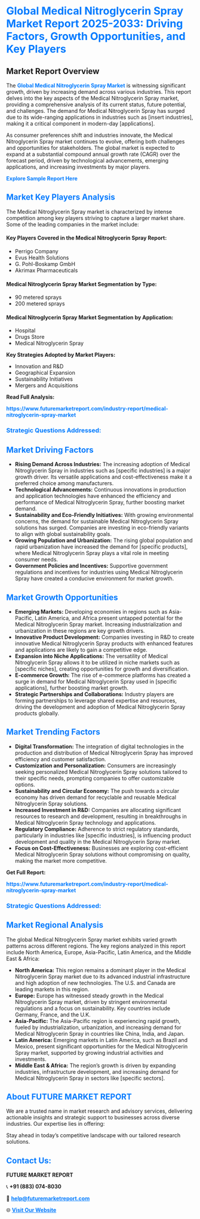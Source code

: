 <h1 style="color: #007BFF;">Global Medical Nitroglycerin Spray Market Report 2025-2033: Driving Factors, Growth Opportunities, and Key Players</h1>

<section id="overview">
<h2>Market Report Overview</h2>
<p>The <a href="https://www.futuremarketreport.com/industry-report/medical-nitroglycerin-spray-market" style="color: #007BFF; text-decoration: none;"><strong>Global Medical Nitroglycerin Spray Market</strong></a> is witnessing significant growth, driven by increasing demand across various industries. This report delves into the key aspects of the Medical Nitroglycerin Spray market, providing a comprehensive analysis of its current status, future potential, and challenges. The demand for Medical Nitroglycerin Spray has surged due to its wide-ranging applications in industries such as [insert industries], making it a critical component in modern-day [applications].</p>
<p>As consumer preferences shift and industries innovate, the Medical Nitroglycerin Spray market continues to evolve, offering both challenges and opportunities for stakeholders. The global market is expected to expand at a substantial compound annual growth rate (CAGR) over the forecast period, driven by technological advancements, emerging applications, and increasing investments by major players.</p>
</section>

<section id="overview">
<p><a href="https://www.futuremarketreport.com/request-sample/reportId=127131" style="color: #007BFF; text-decoration: none;"><strong>Explore Sample Report Here</strong></a></p>
</section>

<section id="key-players">
<h2 style="color: #007BFF;">Market Key Players Analysis</h2>
<p>The Medical Nitroglycerin Spray market is characterized by intense competition among key players striving to capture a larger market share. Some of the leading companies in the market include:</p>
<h4>Key Players Covered in the Medical Nitroglycerin Spray Report:</h4>
<ul><li>Perrigo Company</li><li>Evus Health Solutions</li><li>G. Pohl-Boskamp GmbH</li><li>Akrimax Pharmaceuticals</li></ul>
<h4>Medical Nitroglycerin Spray Market Segmentation by Type:</h4>
<ul><li>90 metered sprays</li><li>200 metered sprays</li></ul>

<h4>Medical Nitroglycerin Spray Market Segmentation by Application:</h4>
<ul><li>Hospital</li><li>Drugs Store</li><li>Medical Nitroglycerin Spray</li></ul>
<p><strong>Key Strategies Adopted by Market Players:</strong></p>
<ul>
<li>Innovation and R&D</li>
<li>Geographical Expansion</li>
<li>Sustainability Initiatives</li>
<li>Mergers and Acquisitions</li>
</ul>
</section>

<section>
<p><strong>Read Full Analysis: </strong></p><a href="https://www.futuremarketreport.com/industry-report/medical-nitroglycerin-spray-market" style="color: #007BFF; text-decoration: none;"><strong>https://www.futuremarketreport.com/industry-report/medical-nitroglycerin-spray-market</strong></a>
<h3 style="color: #007BFF;">Strategic Questions Addressed:</h3>
</section>

<section id="driving-factors">
<h2 style="color: #007BFF;">Market Driving Factors</h2>
<ul>
<li><strong>Rising Demand Across Industries:</strong> The increasing adoption of Medical Nitroglycerin Spray in industries such as [specific industries] is a major growth driver. Its versatile applications and cost-effectiveness make it a preferred choice among manufacturers.</li>
<li><strong>Technological Advancements:</strong> Continuous innovations in production and application technologies have enhanced the efficiency and performance of Medical Nitroglycerin Spray, further boosting market demand.</li>
<li><strong>Sustainability and Eco-Friendly Initiatives:</strong> With growing environmental concerns, the demand for sustainable Medical Nitroglycerin Spray solutions has surged. Companies are investing in eco-friendly variants to align with global sustainability goals.</li>
<li><strong>Growing Population and Urbanization:</strong> The rising global population and rapid urbanization have increased the demand for [specific products], where Medical Nitroglycerin Spray plays a vital role in meeting consumer needs.</li>
<li><strong>Government Policies and Incentives:</strong> Supportive government regulations and incentives for industries using Medical Nitroglycerin Spray have created a conducive environment for market growth.</li>
</ul>
</section>

<section id="growth-opportunities">
<h2 style="color: #007BFF;">Market Growth Opportunities</h2>
<ul>
<li><strong>Emerging Markets:</strong> Developing economies in regions such as Asia-Pacific, Latin America, and Africa present untapped potential for the Medical Nitroglycerin Spray market. Increasing industrialization and urbanization in these regions are key growth drivers.</li>
<li><strong>Innovative Product Development:</strong> Companies investing in R&D to create innovative Medical Nitroglycerin Spray products with enhanced features and applications are likely to gain a competitive edge.</li>
<li><strong>Expansion into Niche Applications:</strong> The versatility of Medical Nitroglycerin Spray allows it to be utilized in niche markets such as [specific niches], creating opportunities for growth and diversification.</li>
<li><strong>E-commerce Growth:</strong> The rise of e-commerce platforms has created a surge in demand for Medical Nitroglycerin Spray used in [specific applications], further boosting market growth.</li>
<li><strong>Strategic Partnerships and Collaborations:</strong> Industry players are forming partnerships to leverage shared expertise and resources, driving the development and adoption of Medical Nitroglycerin Spray products globally.</li>
</ul>
</section>

<section id="trending-factors">
<h2 style="color: #007BFF;">Market Trending Factors</h2>
<ul>
<li><strong>Digital Transformation:</strong> The integration of digital technologies in the production and distribution of Medical Nitroglycerin Spray has improved efficiency and customer satisfaction.</li>
<li><strong>Customization and Personalization:</strong> Consumers are increasingly seeking personalized Medical Nitroglycerin Spray solutions tailored to their specific needs, prompting companies to offer customizable options.</li>
<li><strong>Sustainability and Circular Economy:</strong> The push towards a circular economy has driven demand for recyclable and reusable Medical Nitroglycerin Spray solutions.</li>
<li><strong>Increased Investment in R&D:</strong> Companies are allocating significant resources to research and development, resulting in breakthroughs in Medical Nitroglycerin Spray technology and applications.</li>
<li><strong>Regulatory Compliance:</strong> Adherence to strict regulatory standards, particularly in industries like [specific industries], is influencing product development and quality in the Medical Nitroglycerin Spray market.</li>
<li><strong>Focus on Cost-Effectiveness:</strong> Businesses are exploring cost-efficient Medical Nitroglycerin Spray solutions without compromising on quality, making the market more competitive.</li>
</ul>
</section>

<section>
<p><strong>Get Full Report: </strong></p><a href="https://www.futuremarketreport.com/industry-report/medical-nitroglycerin-spray-market" style="color: #007BFF; text-decoration: none;"><strong>https://www.futuremarketreport.com/industry-report/medical-nitroglycerin-spray-market</strong></a>
<h3 style="color: #007BFF;">Strategic Questions Addressed:</h3>
</section>


<section id="regional-analysis">
<h2 style="color: #007BFF;">Market Regional Analysis</h2>
<p>The global Medical Nitroglycerin Spray market exhibits varied growth patterns across different regions. The key regions analyzed in this report include North America, Europe, Asia-Pacific, Latin America, and the Middle East & Africa:</p>
<ul>
<li><strong>North America:</strong> This region remains a dominant player in the Medical Nitroglycerin Spray market due to its advanced industrial infrastructure and high adoption of new technologies. The U.S. and Canada are leading markets in this region.</li>
<li><strong>Europe:</strong> Europe has witnessed steady growth in the Medical Nitroglycerin Spray market, driven by stringent environmental regulations and a focus on sustainability. Key countries include Germany, France, and the U.K.</li>
<li><strong>Asia-Pacific:</strong> The Asia-Pacific region is experiencing rapid growth, fueled by industrialization, urbanization, and increasing demand for Medical Nitroglycerin Spray in countries like China, India, and Japan.</li>
<li><strong>Latin America:</strong> Emerging markets in Latin America, such as Brazil and Mexico, present significant opportunities for the Medical Nitroglycerin Spray market, supported by growing industrial activities and investments.</li>
<li><strong>Middle East & Africa:</strong> The region’s growth is driven by expanding industries, infrastructure development, and increasing demand for Medical Nitroglycerin Spray in sectors like [specific sectors].</li>
</ul>
</section>

<footer>
<h2 style="color: #007BFF;">About FUTURE MARKET REPORT</h2>
<p>We are a trusted name in market research and advisory services, delivering actionable insights and strategic support to businesses across diverse industries. Our expertise lies in offering:</p>

<p>Stay ahead in today’s competitive landscape with our tailored research solutions.</p>

<h2 style="color: #007BFF;">Contact Us:</h2>
<p><strong>FUTURE MARKET REPORT</strong></p>
<p>📞 <strong>+91 (883) 074-8030</strong></p>
<p>📧 <strong><a href="mailto:help@futuremarketreport.com" style="color: #007BFF;">help@futuremarketreport.com</a></strong></p>
<p>🌐 <strong><a href="https://www.futuremarketreport.com/" style="color: #007BFF;">Visit Our Website</a></strong></p>
</footer>